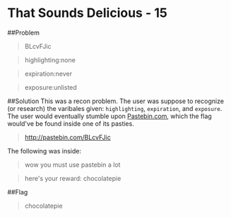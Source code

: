 # That Sounds Delicious - 15

##Problem
>BLcvFJic

> highlighting:none

> expiration:never

> exposure:unlisted



##Solution
This was a recon problem. The user was suppose to recognize (or research) the varibales given: ```highlighting```, ```expiration```, and ```exposure```. The user would eventually stumble upon [Pastebin.com](http://pastebin.com/), which the flag would've be found inside one of its pasties.

> http://pastebin.com/BLcvFJic

The following was inside:

>wow you must use pastebin a lot

>here's your reward: chocolatepie


##Flag

>chocolatepie
